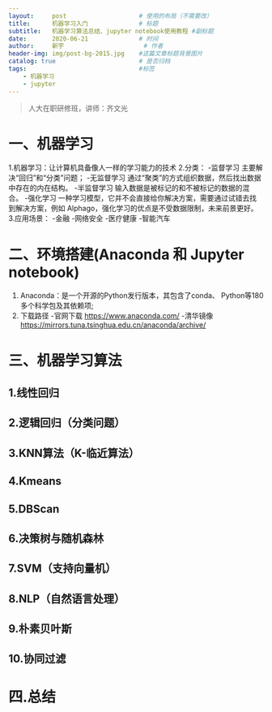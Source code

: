 ```yaml
---
layout:     post                    # 使用的布局（不需要改）
title:      机器学习入门              # 标题 
subtitle:   机器学习算法总结、jupyter notebook使用教程 #副标题
date:       2020-06-21              # 时间
author:     新宇                      # 作者
header-img: img/post-bg-2015.jpg    #这篇文章标题背景图片
catalog: true                       # 是否归档
tags:                               #标签
    - 机器学习
    - jupyter
---
```


>人大在职研修班，讲师：齐文光

# 一、机器学习
1.机器学习：让计算机具备像人一样的学习能力的技术
2.分类：
-监督学习
	主要解决“回归”和“分类”问题；
-无监督学习
 	通过“聚类”的方式组织数据，然后找出数据中存在的内在结构。
-半监督学习
	输入数据是被标记的和不被标记的数据的混合。
-强化学习
	一种学习模型，它并不会直接给你解决方案，需要通过试错去找到解决方案，例如 Alphago，强化学习的优点是不受数据限制，未来前景更好。
3.应用场景：
-金融
-网络安全
-医疗健康
-智能汽车

# 二、环境搭建(Anaconda 和 Jupyter notebook)

1. Anaconda：是一个开源的Python发行版本，其包含了conda、 Python等180多个科学包及其依赖项;
2. 下载路径 
-官网下载 https://www.anaconda.com/
-清华镜像 https://mirrors.tuna.tsinghua.edu.cn/anaconda/archive/

# 三、机器学习算法
## 1.线性回归
## 2.逻辑回归（分类问题）
## 3.KNN算法（K-临近算法）
## 4.Kmeans
## 5.DBScan
## 6.决策树与随机森林
## 7.SVM（支持向量机）
## 8.NLP（自然语言处理）
## 9.朴素贝叶斯
## 10.协同过滤

# 四.总结